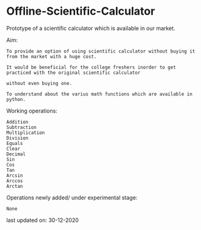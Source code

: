 # Offline-Scientific-Calculator

Prototype of a scientific calculator which is available in our market.

Aim:
    
    To provide an option of using scientific calculator without buying it from the market with a huge cost.
  
    It would be beneficial for the college freshers inorder to get practiced with the original scientific calculator
  
    without even buying one.
  
    To understand about the varius math functions which are available in python.
  
Working operations:
  
    Addition
    Subtraction
    Multiplication
    Division
    Equals
    Clear
    Decimal
    Sin
    Cos
    Tan
    Arcsin
    Arccos
    Arctan
  
Operations newly added/ under experimental stage:

    None
  
last updated on: 30-12-2020
